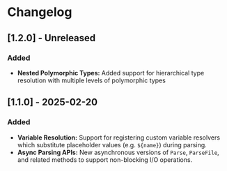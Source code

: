 # Changelog

## [1.2.0] - Unreleased

### Added

- **Nested Polymorphic Types:** Added support for hierarchical type resolution with multiple levels of polymorphic types


## [1.1.0] - 2025-02-20

### Added
- **Variable Resolution:** Support for registering custom variable resolvers which substitute placeholder values (e.g. `${name}`) during parsing.
- **Async Parsing APIs:** New asynchronous versions of `Parse`, `ParseFile`, and related methods to support non-blocking I/O operations.
